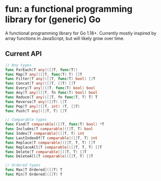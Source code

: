 # fun: a functional programming library for (generic) Go

A functional programming library for Go 1.18+. Currently mostly inspired by array functions in
JavaScript, but will likely grow over time.

## Current API

```go
// Any types
func ForEach[T any]([]T, func(T))
func Map[T any]([]T, func(T) T) []T
func Filter[T any]([]T, func(T) bool) []T
func Concat[T any]([]T, []T) []T
func Every[T any]([]T, func(T) bool) bool
func Any[T any]([]T, fn func(T) bool) bool
func Reduce[T any]([]T, fn func(T, T) T) T
func Reverse[T any]([]T) []T
func Pop[T any]([]T, int) (T, []T)
func Push[T any]([]T, T) []T

// Comparable types
func Find[T comparable]([]T, func(T) bool) *T
func Includes[T comparable]([]T, T) bool
func Index[T comparable]([]T, T) int
func LastIndexOf[T comparable]([]T, T) int
func Replace[T comparable]([]T, T, T) []T
func ReplaceAll[T comparable]([]T, T, T) []T
func Delete[T comparable]([]T, T) []T
func DeleteAll[T comparable]([]T, T) []T

// Ordered types
func Max[T Ordered]([]T) T
func Min[T Ordered]([]T) T
```
